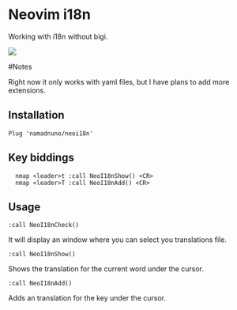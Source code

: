 # Neovim i18n

Working with i18n without bigi.

![](demo.gif)

#Notes

Right now it only works with yaml files, but I have plans to add more extensions.

## Installation

```vim
Plug 'namadnuno/neoi18n'
```

## Key biddings

```vim
  nmap <leader>t :call NeoI18nShow() <CR>
  nmap <leader>T :call NeoI18nAdd() <CR>
```

## Usage

```vim
:call NeoI18nCheck()
```
It will display an window where you can select you translations file.

```vim
:call NeoI18nShow()
```
Shows the translation for the current word under the cursor.

```vim
:call NeoI18nAdd()
```
Adds an translation for the key under the cursor.


